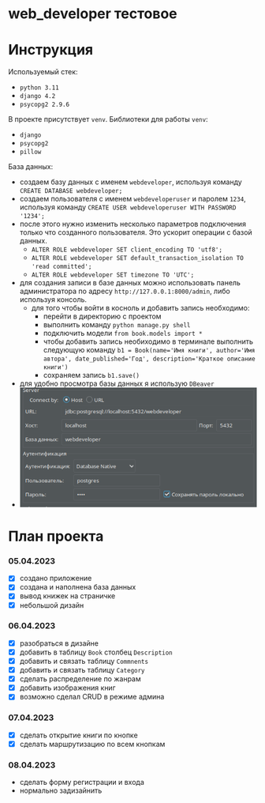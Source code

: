 # web_developer тестовое
# Инструкция
Используемый стек:
- `python 3.11`
- `django 4.2`
- `psycopg2 2.9.6`

В проекте присутствует `venv`. Библиотеки для работы `venv`:
- `django`
- `psycopg2`
- `pillow`

База данных:
- создаем базу данных с именем `webdeveloper`, используя команду `CREATE DATABASE webdeveloper;`
- создаем пользователя с именем `webdeveloperuser` и паролем `1234`, используя команду `CREATE USER webdeveloperuser WITH PASSWORD '1234';`
- после этого нужно изменить несколько параметров подключения только что созданного пользователя. Это ускорит операции с базой данных.
  - `ALTER ROLE webdeveloper SET client_encoding TO 'utf8';`
  - `ALTER ROLE webdeveloper SET default_transaction_isolation TO 'read committed';`
  - `ALTER ROLE webdeveloper SET timezone TO 'UTC';`
- для создания записи в базе данных можно использовать панель администратора по адресу `http://127.0.0.1:8000/admin`, либо используя консоль.
  - для того чтобы войти в косноль и добавить запись необходимо:
    - перейти в директорию с проектом
    - выполнить команду `python manage.py shell`
    - подключить модели `from book.models import *`
    - чтобы добавить запись необиходимо в терминале выполнить следующую команду `b1 = Book(name='Имя книги', author='Имя автора', date_published='Год', description='Краткое описание книги')`
    - сохраняем запись `b1.save()`
- для удобно просмотра базы данных я использую `DBeaver`
- ![img_1.png](img_1.png)






# План проекта
### 05.04.2023
- [x] создано приложение 
- [x] создана и наполнена база данных
- [x] вывод книжек на страничке
- [x] небольшой дизайн
### 06.04.2023
- [x] разобраться в дизайне
- [x]  добавить в таблицу `Book` столбец `Description`
- [x]  добавить и связать таблицу `Commnents`
- [x]  добавить и связать таблицу `Category`
- [x]  сделать распределение по жанрам
- [x]  добавить изображения книг
- [x]  возможно сделал CRUD в режиме админа
### 07.04.2023
- [x]  сделать открытие книги по кнопке
- [x]  сделать маршрутизацию по всем кнопкам
### 08.04.2023
- сделать форму регистрации и входа
- нормально задизайнить
